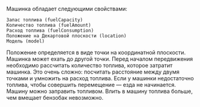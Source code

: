 Машинка обладает следующими свойствами:

    Запас топлива (fuelCapacity)
    Количество топлива (fuelAmount)
    Расход топлива (fuelConsumption)
    Положение на Декартовой плоскости (location)
    Модель (model)

Положение определяется в виде точки на координатной плоскости.
Машинка может ехать до другой точки. Перед началом передвижения необходимо рассчитать количество топлива, которое затратит машинка. Это очень сложно: посчитать расстояние между двумя точками и умножить на расход топлива.
Если у машинки недостаточно топлива, чтобы совершить перемещение — езда не начинается.
Машину можно заправить топливом. Влить в машину топлива больше, чем вмещает бензобак невозможно.
